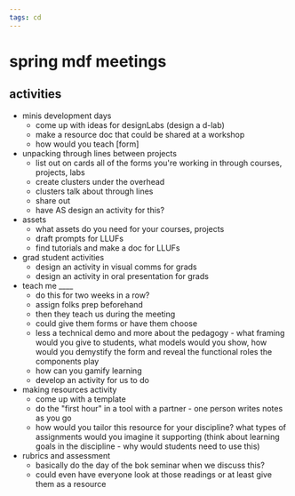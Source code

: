 ```yaml
---
tags: cd
---
```


# spring mdf meetings

## activities
* minis development days
    * come up with ideas for designLabs (design a d-lab)
    * make a resource doc that could be shared at a workshop
    * how would you teach [form]
* unpacking through lines between projects
    * list out on cards all of the forms you're working in through courses, projects, labs
    * create clusters under the overhead
    * clusters talk about through lines
    * share out
    * have AS design an activity for this?
* assets
    * what assets do you need for your courses, projects
    * draft prompts for LLUFs
    * find tutorials and make a doc for LLUFs
* grad student activities
    * design an activity in visual comms for grads
    * design an activity in oral presentation for grads
* teach me ____
    * do this for two weeks in a row?
    * assign folks prep beforehand
    * then they teach us during the meeting
    * could give them forms or have them choose
    * less a technical demo and more about the pedagogy - what framing would you give to students, what models would you show, how would you demystify the form and reveal the functional roles the components play
    * how can you gamify learning
    * develop an activity for us to do
* making resources activity
    * come up with a template
    * do the "first hour" in a tool with a partner - one person writes notes as you go
    * how would you tailor this resource for your discipline? what types of assignments would you imagine it supporting (think about learning goals in the discipline - why would students need to use this)
* rubrics and assessment
    * basically do the day of the bok seminar when we discuss this? 
    * could even have everyone look at those readings or at least give them as a resource